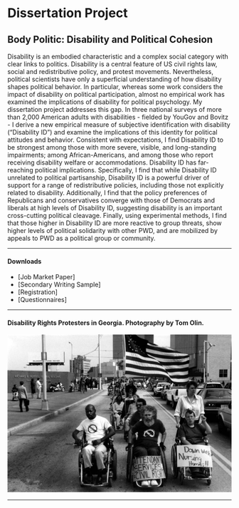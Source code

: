 
# Dissertation Project

## Body Politic: Disability and Political Cohesion
Disability is an embodied characteristic and a complex social category with clear links to politics. Disability is a central feature of US civil rights law, social and redistributive policy, and protest movements. Nevertheless, political scientists have only a superficial understanding of how disability shapes political behavior. In particular, whereas some work considers the impact of disability on political participation, almost no empirical work has examined the implications of disability for political psychology. My dissertation project addresses this gap. In three national surveys of more than 2,000 American adults with disabilities - fielded by YouGov and Bovitz - I derive a new empirical measure of subjective identification with disability (“Disability ID”) and examine the implications of this identity for political attitudes and behavior.  Consistent with expectations, I find Disability ID to be strongest among those with more severe, visible, and long-standing impairments; among African-Americans, and among those who report receiving disability welfare or accommodations. Disability ID has far-reaching political implications. Specifically, I find that while Disability ID unrelated to political partisanship, Disability ID is a powerful driver of support for a range of redistributive policies, including those not explicitly related to disability. Additionally, I find that the policy preferences of Republicans and conservatives converge with those of Democrats and liberals at high levels of Disability ID, suggesting disability is an important cross-cutting political cleavage. Finally, using experimental methods, I find that those higher in Disability ID are more reactive to group threats, show higher levels of political solidarity with other PWD, and are mobilized by appeals to PWD as a political group or community.

---- 

#### Downloads

+ [Job Market Paper]
+ [Secondary Writing Sample]
+ [Registration]
+ [Questionnaires]

----

#### Disability Rights Protesters in Georgia. Photography by Tom Olin.

![](Bob-Kafka-Georgia.jpg)

----
